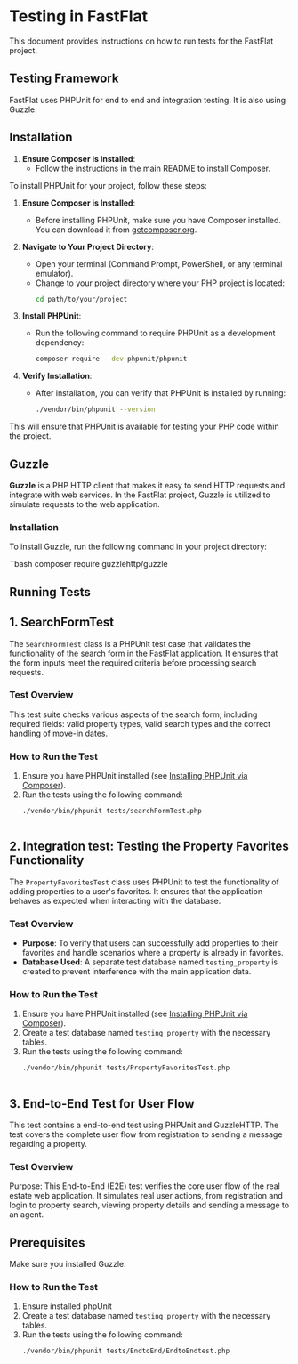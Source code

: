# Testing in FastFlat

This document provides instructions on how to run tests for the FastFlat project. 

## Testing Framework

FastFlat uses PHPUnit for end to end and integration testing. It is also using Guzzle. 

## Installation

1. **Ensure Composer is Installed**:
   - Follow the instructions in the main README to install Composer.

To install PHPUnit for your project, follow these steps:

1. **Ensure Composer is Installed**:
   - Before installing PHPUnit, make sure you have Composer installed. You can download it from [getcomposer.org](https://getcomposer.org/download/).

2. **Navigate to Your Project Directory**:
   - Open your terminal (Command Prompt, PowerShell, or any terminal emulator).
   - Change to your project directory where your PHP project is located:
     ```bash
     cd path/to/your/project
     ```

3. **Install PHPUnit**:
   - Run the following command to require PHPUnit as a development dependency:
     ```bash
     composer require --dev phpunit/phpunit
     ```

4. **Verify Installation**:
   - After installation, you can verify that PHPUnit is installed by running:
     ```bash
     ./vendor/bin/phpunit --version
     ```

This will ensure that PHPUnit is available for testing your PHP code within the project.

## Guzzle

**Guzzle** is a PHP HTTP client that makes it easy to send HTTP requests and integrate with web services. In the FastFlat project, Guzzle is utilized to simulate requests to the web application.


### Installation

To install Guzzle, run the following command in your project directory:

``bash
composer require guzzlehttp/guzzle


## Running Tests


## 1. SearchFormTest

The `SearchFormTest` class is a PHPUnit test case that validates the functionality of the search form in the FastFlat application. It ensures that the form inputs meet the required criteria before processing search requests.

### Test Overview

This test suite checks various aspects of the search form, including required fields: valid property types, valid search types and the correct handling of move-in dates.

### How to Run the Test

1. Ensure you have PHPUnit installed (see [Installing PHPUnit via Composer](#installing-phpunit-via-composer)).
2. Run the tests using the following command:
   ```bash
   ./vendor/bin/phpunit tests/searchFormTest.php



## 2. Integration test: Testing the Property Favorites Functionality

The `PropertyFavoritesTest` class uses PHPUnit to test the functionality of adding properties to a user's favorites. It ensures that the application behaves as expected when interacting with the database.

### Test Overview

- **Purpose**: To verify that users can successfully add properties to their favorites and handle scenarios where a property is already in favorites.
- **Database Used**: A separate test database named `testing_property` is created to prevent interference with the main application data.


### How to Run the Test

1. Ensure you have PHPUnit installed (see [Installing PHPUnit via Composer](#installing-phpunit-via-composer)).
2. Create a test database named `testing_property` with the necessary tables.
3. Run the tests using the following command:
   ```bash
   ./vendor/bin/phpunit tests/PropertyFavoritesTest.php



## 3. End-to-End Test for User Flow

This test contains a end-to-end test using PHPUnit and GuzzleHTTP. The test covers the complete user flow from registration to sending a message regarding a property.

### Test Overview
Purpose: This End-to-End (E2E) test verifies the core user flow of the real estate web application. It simulates real user actions, from registration and login to property search, viewing property details and sending a message to an agent.


## Prerequisites

Make sure you installed Guzzle.

### How to Run the Test

1. Ensure installed phpUnit
2. Create a test database named `testing_property` with the necessary tables.
3. Run the tests using the following command:
   ```bash
   ./vendor/bin/phpunit tests/EndtoEnd/EndtoEndtest.php







